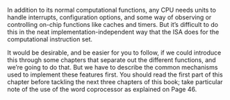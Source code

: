 In addition to its normal computational functions, any CPU needs units to handle interrupts, configuration options, and some way of observing or controlling on-chip functions like caches and timers. But it’s difficult to do this in the neat implementation-independent way that the ISA does for the computational instruction set.

It would be desirable, and be easier for you to follow, if we could introduce this through some chapters that separate out the different functions, and we’re going to do that. But we have to describe the common mechanisms used to implement these features first. You should read the first part of this chapter before tackling the next three chapters of this book; take particular note of the use of the word coprocessor as explained on Page 46.